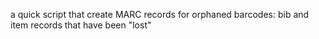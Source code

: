 a quick script that create MARC records for orphaned barcodes: bib and item records that have been "lost"